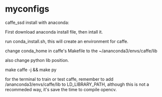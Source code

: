 # myconfigs

caffe_ssd install with anaconda:

First download anaconda install file, then intall it.

run conda_install.sh, this will create an environment for caffe. 

change conda_home in caffe's Makefile to the ~/ananconda3/envs/caffe/lib

also change python lib position.

make caffe -j && make py

for the terminal to train or test caffe, remember to add /ananconda3/envs/caffe/lib to LD_LIBRARY_PATH, although this is not a recommeded way, it's save the time to compile opencv.
